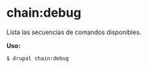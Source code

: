 # chain:debug
Lista las secuencias de comandos disponibles.

**Uso:**
```
$ drupal chain:debug 
```
